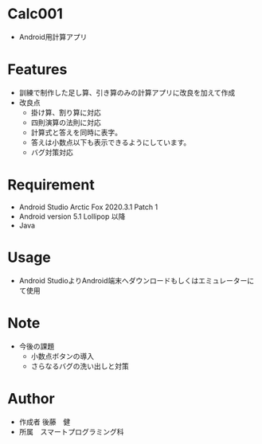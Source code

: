 # Calc001
* Android用計算アプリ
 
# Features
* 訓練で制作した足し算、引き算のみの計算アプリに改良を加えて作成
* 改良点
  * 掛け算、割り算に対応
  * 四則演算の法則に対応 
  * 計算式と答えを同時に表字。
  * 答えは小数点以下も表示できるようにしています。
  * バグ対策対応

# Requirement

* Android Studio Arctic Fox 2020.3.1 Patch 1
* Android version 5.1 Lollipop 以降
* Java

# Usage
* Android StudioよりAndroid端末へダウンロードもしくはエミュレーターにて使用
 
# Note

* 今後の課題
  * 小数点ボタンの導入
  * さらなるバグの洗い出しと対策
 
# Author
 
* 作成者 後藤　健  
* 所属　スマートプログラミング科
